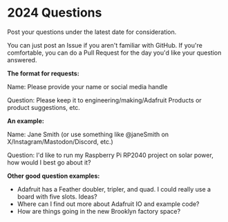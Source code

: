 # 2024 Questions

Post your questions under the latest date for consideration.

You can just post an Issue if you aren't familiar with GitHub.
If you're comfortable, you can do a Pull Request for the day you'd like your question answered. 

**The format for requests:**

Name:  Please provide your name or social media handle

Question:   Please keep it to engineering/making/Adafruit Products or product suggestions, etc.

**An example:**

Name: Jane Smith (or use something like @janeSmith on X/Instagram/Mastodon/Discord, etc.)

Question: I'd like to run my Raspberry Pi RP2040 project on solar power, how would I best go about it?

**Other good question examples:**

* Adafruit has a Feather doubler, tripler, and quad. I could really use a board with five slots. Ideas?
* Where can I find out more about Adafruit IO and example code?
* How are things going in the new Brooklyn factory space?
